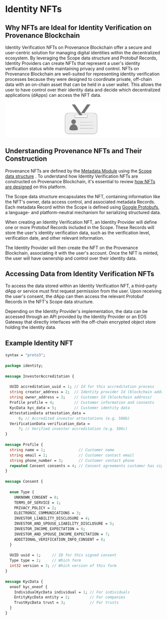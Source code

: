 # Identity NFTs

## Why NFTs are Ideal for Identity Verification on Provenance Blockchain

Identity Verification NFTs on Provenance Blockchain offer a secure and user-centric solution for managing digital
identities within the decentralized ecosystem. By leveraging the Scope data structure and Protobuf Records, Identity
Providers can create NFTs that represent a user's identity verification status while maintaining privacy and control.
NFTs on Provenance Blockchain are well-suited for representing identity verification processes because they were
designed to coordinate private, off-chain data with an on-chain asset that can be held in a user wallet. This allows the
user to have control over their identity data and decide which decentralized applications (dApps) can access the NFT
data.

![identity verification check](/img/learn/dapps/identity-badge.png)


## Understanding Provenance NFTs and Their Construction

Provenance NFTs are defined by the [Metadata Module](/docs/pb/modules/metadata-module) using the
[Scope data structure](https://github.com/provenance-io/provenance/blob/main/docs/proto-docs.md#provenance.metadata.v1.Scope)
. To understand how Identity
Verification NFTs are constructed on Provenance Blockchain, it's essential to review [how NFTs are designed](/docs/learn/asset-lifecycle/nfts)
on this platform.

The Scope data structure encapsulates the NFT, containing information like the NFT's owner, data access control, and
associated metadata Records. Each metadata Record within the Scope is defined using [Google Protobufs](https://protobuf.dev/), a language- and
platform-neutral mechanism for serializing structured data.

When creating an Identity Verification NFT, an Identity Provider will define one or more Protobuf Records included in
the Scope. These Records will store the user's identity verification data, such as the verification level, verification
date, and other relevant information. 

The Identity Provider will then create the NFT on the Provenance Blockchain, associating it with the user's account. Once
the NFT is minted, the user will have ownership and control over their identity data.

## Accessing Data from Identity Verification NFTs

To access the data stored within an Identity Verification NFT, a third-party dApp or service must first request
permission from the user. Upon receiving the user's consent, the dApp can then access the relevant Protobuf Records in
the NFT's Scope data structure.

Depending on the Identity Provider's implementation, the data can be accessed through an API provided by the Identity
Provider or an EOS Gateway that directly interfaces with the off-chain encrypted object store holding the identity data.


## Example Identity NFT

```protobuf title="Example NFT Protobuf (partial) representing investor accreditation data" showLineNumbers
syntax = "proto3";

package identity;

message InvestorAccreditation {

  UUID accreditation_uuid = 1; // Id for this accreditation process
  string creator_address = 2;  // Identity provider Id (blockchain address)
  string owner_address = 3;    // Customer Id (blockchain address)
  Profile profile = 4;         // Customer information and consents
  KycData kyc_data = 5;        // Customer identity data
  AttestationData attestation_data =
      6; // Accredited investor attestations (e.g. 506b)
  VerificationData verification_data =
      7; // Verified investor accreditation (e.g. 506c)
}

message Profile {
  string name = 1;               // Customer name
  string email = 2;              // Customer contact email
  string phone_number = 3;       // Customer contact phone
  repeated Consent consents = 4; // Consent agreements customer has signed
}

message Consent {

  enum Type {
    UNKNOWN_CONSENT = 0;
    TERMS_OF_SERVICE = 1;
    PRIVACY_POLICY = 2;
    ELECTRONIC_COMMUNICATIONS = 3;
    INVESTOR_LIABILITY_DISCLOSURE = 4;
    INVESTOR_AND_SPOUSE_LIABILITY_DISCLOSURE = 5;
    INVESTOR_INCOME_EXPECTATION = 6;
    INVESTOR_AND_SPOUSE_INCOME_EXPECTATION = 7;
    ADDITIONAL_VERIFICATION_INFO_CONSENT = 8;
  }

  UUID uuid = 1;     // ID for this signed consent
  Type type = 2;     // Which form
  int32 version = 3; // Which version of this form
}

message KycData {
  oneof kyc_oneof {
    IndividualKycData individual = 1; // For individuals
    EntityKycData entity = 2;         // For companies
    TrustKycData trust = 3;           // For trusts
  }
}
```